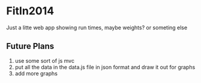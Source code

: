 FitIn2014
=========

Just a litte web app showing run times, maybe weights? or someting else

Future Plans
------------

1. use some sort of js mvc
2. put all the data in the data.js file in json format and draw it out for graphs
3. add more graphs